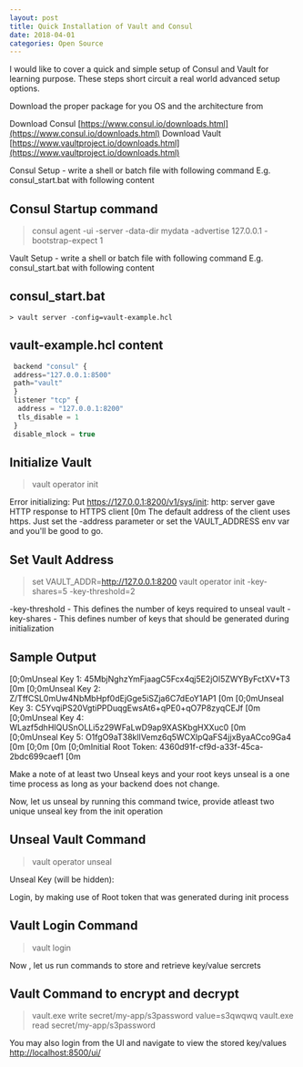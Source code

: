 ```yaml
---
layout: post
title: Quick Installation of Vault and Consul
date: 2018-04-01
categories: Open Source
---
```

I would like to cover a quick and simple setup of Consul and Vault for learning purpose. These steps short circuit a real world advanced setup options.

<div class="divider"></div>

Download the proper package for you OS and the architecture from

Download Consul [https://www.consul.io/downloads.html](https://www.consul.io/downloads.html)
Download Vault [https://www.vaultproject.io/downloads.html](https://www.vaultproject.io/downloads.html)

Consul Setup -
write a shell or batch file with following command E.g. consul_start.bat with following content

## Consul Startup command
> consul agent -ui -server -data-dir mydata -advertise 127.0.0.1 -bootstrap-expect 1

Vault Setup -
write a shell or batch file with following command E.g. consul_start.bat with following content

## consul_start.bat
```shell
> vault server -config=vault-example.hcl
```

## vault-example.hcl content
```javascript
 backend "consul" {
 address="127.0.0.1:8500"
 path="vault"
 }
 listener "tcp" {
  address = "127.0.0.1:8200"
  tls_disable = 1
 }
 disable_mlock = true
```

## Initialize Vault
>vault operator init

Error initializing: Put https://127.0.0.1:8200/v1/sys/init: http: server gave HTTP response to HTTPS client [0m
The default address of the client uses https. Just set the -address parameter or set the VAULT_ADDRESS env var and you'll be good to go.

## Set Vault Address
>set VAULT_ADDR=http://127.0.0.1:8200
vault operator init -key-shares=5 -key-threshold=2

-key-threshold - This defines the number of keys required to unseal vault
-key-shares - This defines number of keys that should be generated during initialization

## Sample Output
[0;0mUnseal Key 1: 45MbjNghzYmFjaagC5Fcx4qj5E2jOl5ZWYByFctXV+T3 [0m
[0;0mUnseal Key 2: Z/TffCSL0mUw4NbMbHpf0dEjGge5iSZja6C7dEoY1AP1 [0m
[0;0mUnseal Key 3: C5YvqiPS20VgtiPPDuqgEwsAt6+qPE0+qO7P8zyqCEJf [0m
[0;0mUnseal Key 4: WLazf5dhHIQUSnOLLi5z29WFaLwD9ap9XASKbgHXXuc0 [0m
[0;0mUnseal Key 5: O1fgO9aT38klIVemz6q5WCXlpQaFS4jjxByaACco9Ga4 [0m
[0;0m [0m
[0;0mInitial Root Token: 4360d91f-cf9d-a33f-45ca-2bdc699caef1 [0m

Make a note of at least two Unseal keys and your root keys
unseal is a one time process as long as your backend does not change.

Now, let us unseal by running this command twice, provide atleast two unique unseal key from the init operation

## Unseal Vault Command
>vault operator unseal

Unseal Key (will be hidden):


Login, by making use of Root token that was generated during init process


## Vault Login Command
>vault login <Root Key>

Now , let us run commands to store and retrieve key/value sercrets

## Vault Command to encrypt and decrypt
>vault.exe write secret/my-app/s3password value=s3qwqwq
vault.exe read secret/my-app/s3password

You may also login from the UI and navigate to view the stored key/values
[http://localhost:8500/ui/](http://localhost:8500/ui/)
